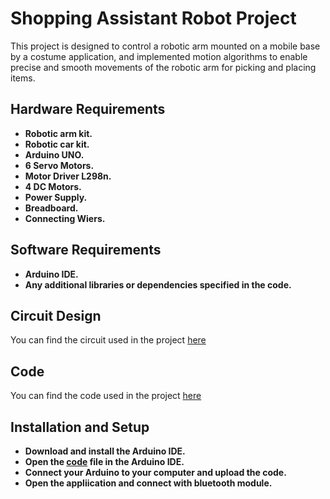 # Shopping Assistant Robot Project

This project is designed to control a robotic arm mounted on a mobile base by a costume application, and implemented motion algorithms to enable precise and smooth movements of the robotic arm for picking and placing items.

## Hardware Requirements

-  **Robotic arm kit.**
-  **Robotic car kit.**
-  **Arduino UNO.**
-  **6 Servo Motors.**
-  **Motor Driver L298n.**
-  **4 DC Motors.**
-  **Power Supply.**
-  **Breadboard.**
-  **Connecting Wiers.**

## Software Requirements

-  **Arduino IDE.**
-  **Any additional libraries or dependencies specified in the code.**

## Circuit Design

You can find the circuit used in the project [here](https://github.com/ayshashaban/robotic-arm/blob/main/CIRCUITDAIGRAM%20ARM.png)

## Code

You can find the code used in the project [here](https://github.com/ayshashaban/robotic-arm/blob/main/code.pm)

## Installation and Setup

-  **Download and install the Arduino IDE.**
-  **Open the [code](https://github.com/ayshashaban/robotic-arm/blob/main/code.pm) file in the Arduino IDE.**
-  **Connect your Arduino to your computer and upload the code.**
-  **Open the appliication and connect with bluetooth module.**
